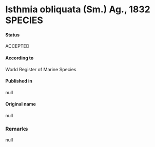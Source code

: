 Isthmia obliquata (Sm.) Ag., 1832 SPECIES
=======

#### Status
ACCEPTED

#### According to
World Register of Marine Species

#### Published in
null

#### Original name
null

### Remarks
null